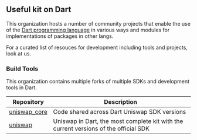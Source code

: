 ## Useful kit on Dart

This organization hosts a number of community projects that enable the use of the [Dart programming language] in various ways and modules for implementations of packages in other langs.

For a curated list of resouces for development including tools and projects, look at us.

[dart programming language]: https://www.dart.dev/

### Build Tools

This organization contains multiple forks of multiple SDKs and development tools in Dart.

| Repository          | Description                                                                          |
| ------------------- | ------------------------------------------------------------------------------------ |
| [uniswap_core]      | Code shared across Dart Uniswap SDK versions                                         |
| [uniswap]           | Uniswap in Dart, the most complete kit with the current versions of the official SDK |

[uniswap_core]: https://github.com/zagmi/uniswap_core
[uniswap]: https://github.com/zagmi/uniswap

